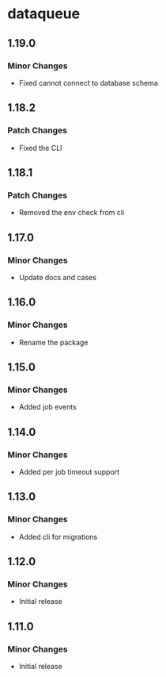 # dataqueue

## 1.19.0

### Minor Changes

- Fixed cannot connect to database schema

## 1.18.2

### Patch Changes

- Fixed the CLI

## 1.18.1

### Patch Changes

- Removed the env check from cli

## 1.17.0

### Minor Changes

- Update docs and cases

## 1.16.0

### Minor Changes

- Rename the package

## 1.15.0

### Minor Changes

- Added job events

## 1.14.0

### Minor Changes

- Added per job timeout support

## 1.13.0

### Minor Changes

- Added cli for migrations

## 1.12.0

### Minor Changes

- Initial release

## 1.11.0

### Minor Changes

- Initial release
